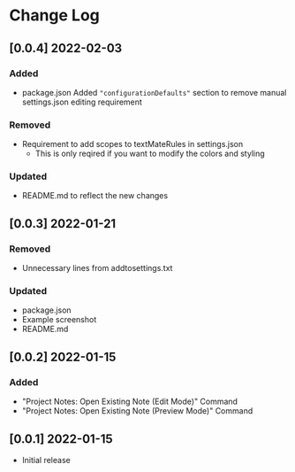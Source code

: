 # Change Log
<!--
## [Unreleased]
### Added
### Changed
### Deprecated
### Removed
### Fixed
### Security
### Updated 
-->

<!-- ## [v-inc] ${YEAR4}-${MONTHNUMBER}-${DATE} -->

## [0.0.4] 2022-02-03
### Added
- package.json Added `"configurationDefaults"` section to remove manual settings.json editing requirement

### Removed
- Requirement to add scopes to textMateRules in settings.json
    - This is only reqired if you want to modify the colors and styling

### Updated 
- README.md to reflect the new changes

## [0.0.3] 2022-01-21
### Removed
- Unnecessary lines from addtosettings.txt

### Updated
- package.json
- Example screenshot
- README.md

## [0.0.2] 2022-01-15
### Added
- "Project Notes: Open Existing Note (Edit Mode)" Command
- "Project Notes: Open Existing Note (Preview Mode)" Command

## [0.0.1] 2022-01-15

- Initial release